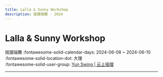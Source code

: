 ```yaml
---
title: Lalla & Sunny Workshop
description: 摇摆端舞 - 2024
---
```


# Lalla & Sunny Workshop 

摇摆端舞
:fontawesome-solid-calendar-days: 2024-06-08 ~ 2024-06-10  
:fontawesome-solid-location-dot: 大理  
:fontawesome-solid-user-group: [Yun Swing | 云上摇摆](https://swing.kids/zh_CN/yun-swing)  

---
